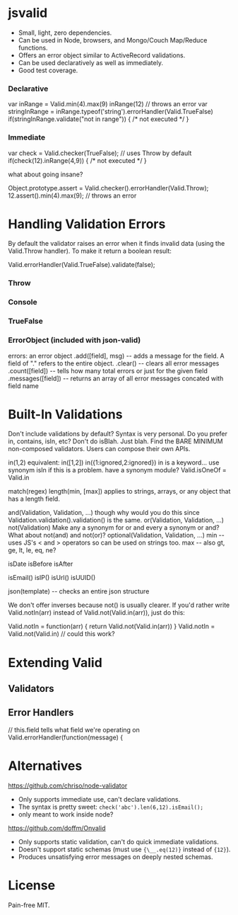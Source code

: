 # jsvalid

- Small, light, zero dependencies.
- Can be used in Node, browsers, and Mongo/Couch Map/Reduce functions.
- Offers an error object similar to ActiveRecord validations.
- Can be used declaratively as well as immediately.
- Good test coverage.


### Declarative

  var inRange = Valid.min(4).max(9)
  inRange(12)    // throws an error
  var stringInRange = inRange.typeof('string').errorHandler(Valid.TrueFalse)
  if(stringInRange.validate("not in range")) { /\* not executed \*/ }


### Immediate

  var check = Valid.checker(TrueFalse);  // uses Throw by default
  if(check(12).inRange(4,9)) { /\* not executed \*/ }

what about going insane?

  Object.prototype.assert = Valid.checker().errorHandler(Valid.Throw);
  12.assert().min(4).max(9);    // throws an error


# Handling Validation Errors

By default the validator raises an error when it finds invalid data
(using the Valid.Throw handler).  To make it return a boolean result:

  Valid.errorHandler(Valid.TrueFalse).validate(false);

### Throw

### Console

### TrueFalse

### ErrorObject   (included with json-valid)

  errors: an error object
    .add([field], msg)  -- adds a message for the field.  A field of "." refers to the entire object.
    .clear()            -- clears all error messages
    .count([field])     -- tells how many total errors or just for the given field
    .messages([field])  -- returns an array of all error messages concated with field name


# Built-In Validations

Don't include validations by default?
  Syntax is very personal.  Do you prefer in, contains, isIn, etc?
Don't do isBlah.  Just blah.
Find the BARE MINIMUM non-composed validators.  Users can compose their own APIs.


in(1,2)          equivalent: in([1,2]) in({1:ignored,2:ignored})
          in is a keyword...  use synonym isIn if this is a problem.
              have a synonym module?  Valid.isOneOf = Valid.in

match(regex)
length(min, [max])   applies to strings, arrays, or any object that has a length field.

and(Validation, Validation, ...)
  though why would you do this since Validation.validation().validation() is the same.
or(Validation, Validation, ...)
not(Validation)
  Make any a synonym for or and every a synonym or and?
  What about not(and) and not(or)?
optional(Validation, Validation, ...)
min -- uses JS's &lt; and &gt; operators so can be used on strings too.
max --
  also gt, ge, lt, le, eq, ne?


isDate
  isBefore
  isAfter

isEmail()
isIP()
isUrl()
isUUID()

json(template) -- checks an entire json structure


We don't offer inverses because not() is usually clearer.  If you'd
rather write Valid.notIn(arr) instead of Valid.not(Valid.in(arr)),
just do this:

Valid.notIn = function(arr) { return Valid.not(Valid.in(arr)) }
Valid.notIn = Valid.not(Valid.in)    // could this work?


# Extending Valid

## Validators
  
  

## Error Handlers

  // this.field tells what field we're operating on
  Valid.errorHandler(function(message) { 


# Alternatives

<https://github.com/chriso/node-validator>

- Only supports immediate use, can't declare validations.
- The syntax is pretty sweet: `check('abc').len(6,12).isEmail();`
- only meant to work inside node?

<https://github.com/doffm/Onvalid>

- Only supports static validation, can't do quick immediate validations.
- Doesn't support static schemas (must use `{\__.eq(12)}` instead of `{12}`).
- Produces unsatisfying error messages on deeply nested schemas.


# License

Pain-free MIT.

